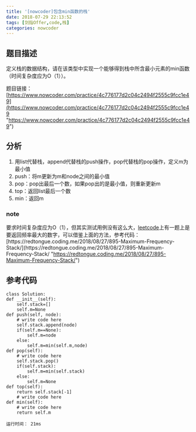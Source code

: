 ```yaml
---
title: '[nowcoder]包含min函数的栈'
date: 2018-07-29 22:13:52
tags: [剑指Offer,code,栈]
categories: nowcoder
---
```


## 题目描述

定义栈的数据结构，请在该类型中实现一个能够得到栈中所含最小元素的min函数（时间复杂度应为O（1））。

题目链接： [https://www.nowcoder.com/practice/4c776177d2c04c2494f2555c9fcc1e49](https://www.nowcoder.com/practice/4c776177d2c04c2494f2555c9fcc1e49 "https://www.nowcoder.com/practice/4c776177d2c04c2494f2555c9fcc1e49")

<!-- more -->

## 分析

1. 用list代替栈，append代替栈的push操作，pop代替栈的pop操作，定义m为最小值
2. push：将m更新为m和node之间的最小值
3. pop：pop出最后一个数，如果pop出的是最小值，则重新更新m
4. top：返回list最后一个数
5. min：返回m

### note

要求时间复杂度应为O（1），但其实测试用例没有这么大，[leetcode](https://leetcode.com/problems/maximum-frequency-stack/description/ "https://leetcode.com/problems/maximum-frequency-stack/description/")上有一题上是要返回频率最大的数字，可以借鉴上面的方法，参考代码：[https://redtongue.coding.me/2018/08/27/895-Maximum-Frequency-Stack/](https://redtongue.coding.me/2018/08/27/895-Maximum-Frequency-Stack/ "https://redtongue.coding.me/2018/08/27/895-Maximum-Frequency-Stack/")

## 参考代码

	class Solution:
    def __init__(self):
        self.stack=[]
        self.m=None
    def push(self, node):
        # write code here
        self.stack.append(node)
        if(self.m==None):
            self.m=node
        else:
            self.m=min(self.m,node)
    def pop(self):
        # write code here
        self.stack.pop()
        if(self.stack):
            self.m=min(self.stack)
        else:
            self.m=None
    def top(self):
        return self.stack[-1]
        # write code here
    def min(self):
        # write code here
        return self.m

	运行时间： 21ms